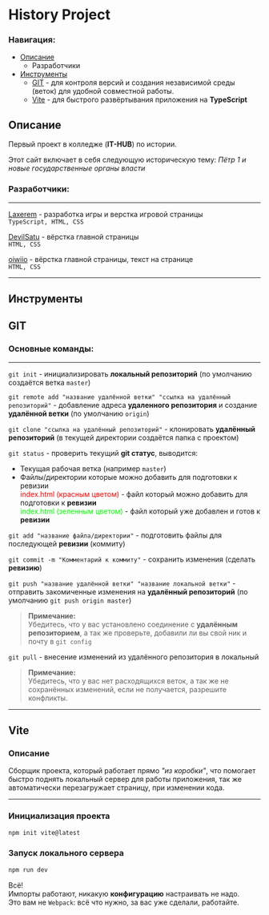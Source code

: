# History Project
### Навигация:
* [Описание](#описание)
    * Разработчики
* [Инструменты](#инструменты)
    * [GIT](#git) - для контроля версий и создания независимой среды (веток) для удобной совместной работы.
    * [Vite](#vite) - для быстрого развёртывания приложения на __TypeScript__

## Описание

Первый проект в колледже (__IT-HUB__) по истории.

Этот сайт включает в себя следующую историческую тему: *Пётр 1 и новые государственные органы власти*


### Разработчики:

- - -
[Laxerem](https://github.com/Laxerem) - разработка игры и верстка игровой страницы \
```TypeScript, HTML, CSS```

[DevilSatu](https://github.com/DevilSatu) - вёрстка главной страницы \
```HTML, CSS```

[oiwiio](https://github.com/oiwiio) - вёрстка главной страницы, текст на странице \
```HTML, CSS```

- - -

## Инструменты

## GIT

### Основные команды:

- - -

```git init``` - инициализировать __локальный репозиторий__ (по умолчанию создаётся ветка ```master```)  

```git remote add "название удалённой ветки" "ссылка на удалённый репозиторий"``` - добавление адреса __удаленного репозитория__ и создание __удалённой ветки__ (по умолчанию ```origin```)

```git clone "ссылка на удалённый репозиторий"``` - клонировать __удалённый репозиторий__ (в текущей директории создаётся папка с проектом)

```git status``` - проверить текущий __git статус__, выводится:  
* Текущая рабочая ветка (например ```master```)
* Файлы/директории которые можно добавить для подготовки к ревизии  
<span style="color:red">index.html (красным цветом)</span> - файл который можно добавить для подготовки к __ревизии__  
<span style="color:lime">index.html (зеленным цветом)</span> - файл который уже добавлен и готов к __ревизии__  

```git add "название файла/директории"``` - подготовить файлы для последующей __ревизии__ (коммиту)

```git commit -m "Комментарий к коммиту"``` - сохранить изменения (сделать __ревизию__)

```git push "название удалённой ветки" "название локальной ветки"``` - отправить закомиченные изменения на __удалённый репозиторий__ (по умолчанию ```git push origin master```)
> __Примечание:__  
Убедитесь, что у вас установлено соединение с __удалённым репозиторием__, а так же проверьте, добавили ли вы свой ник и почту в ```git config```

```git pull``` - внесение изменений из удалённого репозитория в локальный
>__Примечание:__   
Убедитесь, что у вас нет расходящихся веток, а так же не сохранённых изменений, если не получается, разрешите конфликты.

- - -

## Vite

### Описание

Сборщик проекта, который работает прямо *"из коробки"*, что помогает быстро поднять локальный сервер для работы приложения, так же автоматически перезагружает страницу, при изменении кода.
- - -
### Инициализация проекта

```bash
npm init vite@latest
```

### Запуск локального сервера

```bash
npm run dev
```

Всё!   
Импорты работают, никакую __конфигурацию__ настраивать не надо.  
Это вам не ```Webpack```: всё что нужно, за вас уже сделали, работайте.